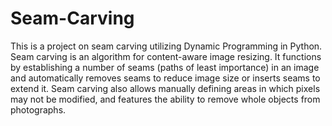 # Seam-Carving
This is a project on seam carving utilizing Dynamic Programming in Python. Seam carving is an algorithm for content-aware image resizing. It functions by establishing a number of seams (paths of least importance) in an image and automatically removes seams to reduce image size or inserts seams to extend it. Seam carving also allows manually defining areas in which pixels may not be modified, and features the ability to remove whole objects from photographs.


